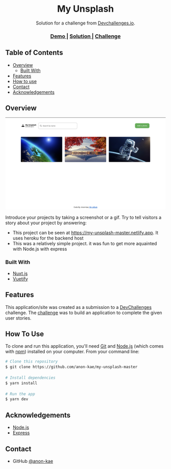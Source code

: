 <!-- Please update value in the {}  -->

<h1 align="center">My Unsplash</h1>

<div align="center">
   Solution for a challenge from  <a href="http://devchallenges.io" target="_blank">Devchallenges.io</a>.
</div>

<div align="center">
  <h3>
    <a href="https://my-unsplash-master.netlify.app">
      Demo
    </a>
    <span> | </span>
    <a href="https://{your-url-to-the-solution}">
      Solution
    </a>
    <span> | </span>
    <a href="https://devchallenges.io/challenges/rYyhwJAxMfES5jNQ9YsP">
      Challenge
    </a>
  </h3>
</div>

<!-- TABLE OF CONTENTS -->

## Table of Contents

- [Overview](#overview)
  - [Built With](#built-with)
- [Features](#features)
- [How to use](#how-to-use)
- [Contact](#contact)
- [Acknowledgements](#acknowledgements)

<!-- OVERVIEW -->

## Overview

![screenshot](https://raw.githubusercontent.com/anon-kae/my-unsplash-master/develop/assets/images/demo.png)

Introduce your projects by taking a screenshot or a gif. Try to tell visitors a story about your project by answering:

- This project can be seen at https://my-unsplash-master.netlify.app. It uses heroku for the backend host
- This was a relatively simple project. it was fun to get more aquainted with Node.js with express

### Built With

<!-- This section should list any major frameworks that you built your project using. Here are a few examples.-->

- [Nuxt.js](https://nuxtjs.org/)
- [Vuetify](https://vuetifyjs.com/en/getting-started/installation/)

## Features

<!-- List the features of your application or follow the template. Don't share the figma file here :) -->

This application/site was created as a submission to a [DevChallenges](https://devchallenges.io/challenges) challenge. The [challenge](https://devchallenges.io/challenges/rYyhwJAxMfES5jNQ9YsP) was to build an application to complete the given user stories.

## How To Use

<!-- Example: -->

To clone and run this application, you'll need [Git](https://git-scm.com) and [Node.js](https://nodejs.org/en/download/) (which comes with [npm](http://npmjs.com)) installed on your computer. From your command line:

```bash
# Clone this repository
$ git clone https://github.com/anon-kae/my-unsplash-master

# Install dependencies
$ yarn install

# Run the app
$ yarn dev
```

## Acknowledgements

<!-- This section should list any articles or add-ons/plugins that helps you to complete the project. This is optional but it will help you in the future. For example: -->

- [Node.js](https://nodejs.org/)
- [Express](https://expressjs.com/)

## Contact

- GitHub [@anon-kae](https://github.com/anon-kae)
